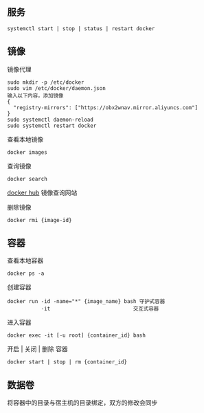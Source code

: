 ## 服务
```
systemctl start | stop | status | restart docker
```

## 镜像
镜像代理
```
sudo mkdir -p /etc/docker
sudo vim /etc/docker/daemon.json 
输入以下内容，添加镜像
{
  "registry-mirrors": ["https://obx2wnav.mirror.aliyuncs.com"]
}
sudo systemctl daemon-reload
sudo systemctl restart docker
```

查看本地镜像  
```
docker images
```

查询镜像  
```
docker search   
```
[docker hub](https://hub.docker.com)  镜像查询网站

删除镜像
```
docker rmi {image-id}
```

## 容器
查看本地容器  
```
docker ps -a
```

创建容器
```
docker run -id -name="*" {image_name} bash 守护式容器  
           -it                           交互式容器  
```

进入容器
```
docker exec -it [-u root] {container_id} bash
```

开启 | 关闭 | 删除 容器
```
docker start | stop | rm {container_id}
```

## 数据卷
将容器中的目录与宿主机的目录绑定，双方的修改会同步  
